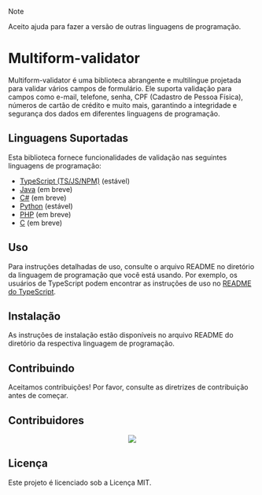 > [!NOTE]
> Aceito ajuda para fazer a versão de outras linguagens de programação.

# Multiform-validator

Multiform-validator é uma biblioteca abrangente e multilíngue projetada para validar vários campos de formulário. Ele suporta validação para campos como e-mail, telefone, senha, CPF (Cadastro de Pessoa Física), números de cartão de crédito e muito mais, garantindo a integridade e segurança dos dados em diferentes linguagens de programação.

## Linguagens Suportadas

Esta biblioteca fornece funcionalidades de validação nas seguintes linguagens de programação:

- [TypeScript (TS/JS/NPM)](https://github.com/gabriel-logan/multiform-validator/tree/main/packages/typescript/README.md) (estável)
- [Java](https://github.com/gabriel-logan/multiform-validator/tree/main/packages/java/README.md) (em breve)
- [C#](https://github.com/gabriel-logan/multiform-validator/tree/main/packages/csharp/README.md) (em breve)
- [Python](https://github.com/gabriel-logan/multiform-validator/tree/main/packages/python/README.md) (estável)
- [PHP](https://github.com/gabriel-logan/multiform-validator/tree/main/packages/php/README.md) (em breve)
- [C](https://github.com/gabriel-logan/multiform-validator/tree/main/packages/c/README.md) (em breve)

## Uso

Para instruções detalhadas de uso, consulte o arquivo README no diretório da linguagem de programação que você está usando. Por exemplo, os usuários de TypeScript podem encontrar as instruções de uso no [README do TypeScript](https://github.com/gabriel-logan/multiform-validator/tree/main/packages/typescript/README.md).

## Instalação

As instruções de instalação estão disponíveis no arquivo README do diretório da respectiva linguagem de programação.

## Contribuindo

Aceitamos contribuições! Por favor, consulte as diretrizes de contribuição antes de começar.

## Contribuidores

<a style="display: flex; justify-content: center;" href="https://github.com/gabriel-logan/multiform-validator/graphs/contributors">
    <img src="https://contrib.rocks/image?repo=gabriel-logan/multiform-validator" />
</a>

## Licença

Este projeto é licenciado sob a Licença MIT.
